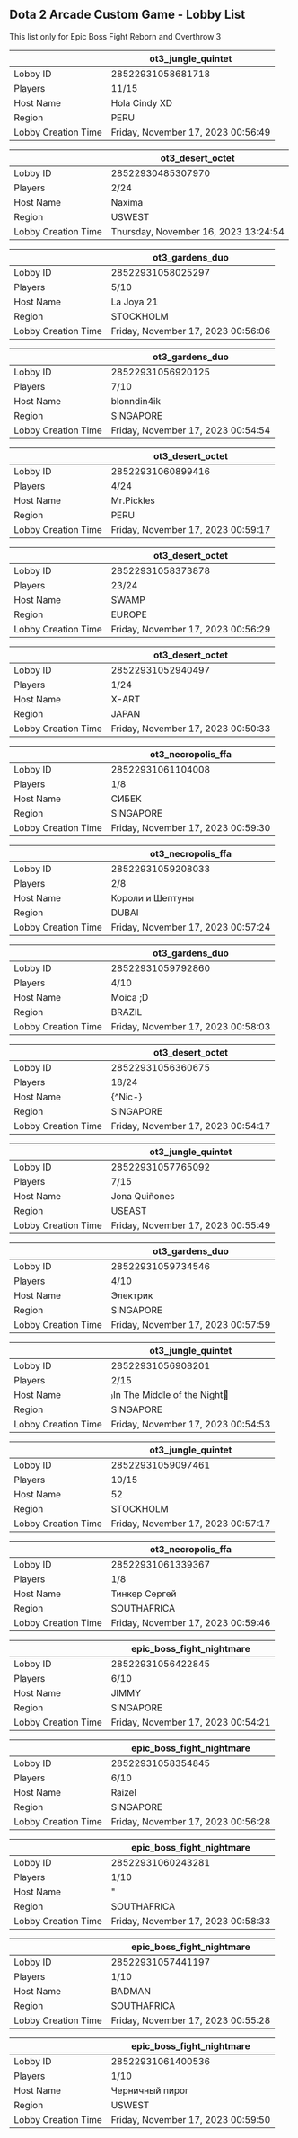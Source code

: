 ## Dota 2 Arcade Custom Game - Lobby List

This list only for Epic Boss Fight Reborn and Overthrow 3

|  | ot3_jungle_quintet |
| ------ | ------ |
| Lobby ID | 28522931058681718 |
| Players | 11/15 |
| Host Name | Hola Cindy XD |
| Region | PERU |
| Lobby Creation Time | Friday, November 17, 2023 00:56:49 |


|  | ot3_desert_octet |
| ------ | ------ |
| Lobby ID | 28522930485307970 |
| Players | 2/24 |
| Host Name | Naxima |
| Region | USWEST |
| Lobby Creation Time | Thursday, November 16, 2023 13:24:54 |


|  | ot3_gardens_duo |
| ------ | ------ |
| Lobby ID | 28522931058025297 |
| Players | 5/10 |
| Host Name | La Joya 21 |
| Region | STOCKHOLM |
| Lobby Creation Time | Friday, November 17, 2023 00:56:06 |


|  | ot3_gardens_duo |
| ------ | ------ |
| Lobby ID | 28522931056920125 |
| Players | 7/10 |
| Host Name | blonndin4ik |
| Region | SINGAPORE |
| Lobby Creation Time | Friday, November 17, 2023 00:54:54 |


|  | ot3_desert_octet |
| ------ | ------ |
| Lobby ID | 28522931060899416 |
| Players | 4/24 |
| Host Name | Mr.Pickles |
| Region | PERU |
| Lobby Creation Time | Friday, November 17, 2023 00:59:17 |


|  | ot3_desert_octet |
| ------ | ------ |
| Lobby ID | 28522931058373878 |
| Players | 23/24 |
| Host Name | SWAMP |
| Region | EUROPE |
| Lobby Creation Time | Friday, November 17, 2023 00:56:29 |


|  | ot3_desert_octet |
| ------ | ------ |
| Lobby ID | 28522931052940497 |
| Players | 1/24 |
| Host Name | X-ART |
| Region | JAPAN |
| Lobby Creation Time | Friday, November 17, 2023 00:50:33 |


|  | ot3_necropolis_ffa |
| ------ | ------ |
| Lobby ID | 28522931061104008 |
| Players | 1/8 |
| Host Name | СИБЕК |
| Region | SINGAPORE |
| Lobby Creation Time | Friday, November 17, 2023 00:59:30 |


|  | ot3_necropolis_ffa |
| ------ | ------ |
| Lobby ID | 28522931059208033 |
| Players | 2/8 |
| Host Name | Короли и Шептуны |
| Region | DUBAI |
| Lobby Creation Time | Friday, November 17, 2023 00:57:24 |


|  | ot3_gardens_duo |
| ------ | ------ |
| Lobby ID | 28522931059792860 |
| Players | 4/10 |
| Host Name | Moica ;D |
| Region | BRAZIL |
| Lobby Creation Time | Friday, November 17, 2023 00:58:03 |


|  | ot3_desert_octet |
| ------ | ------ |
| Lobby ID | 28522931056360675 |
| Players | 18/24 |
| Host Name | {^Nic-} |
| Region | SINGAPORE |
| Lobby Creation Time | Friday, November 17, 2023 00:54:17 |


|  | ot3_jungle_quintet |
| ------ | ------ |
| Lobby ID | 28522931057765092 |
| Players | 7/15 |
| Host Name | Jona Quiñones |
| Region | USEAST |
| Lobby Creation Time | Friday, November 17, 2023 00:55:49 |


|  | ot3_gardens_duo |
| ------ | ------ |
| Lobby ID | 28522931059734546 |
| Players | 4/10 |
| Host Name | Электрик |
| Region | SINGAPORE |
| Lobby Creation Time | Friday, November 17, 2023 00:57:59 |


|  | ot3_jungle_quintet |
| ------ | ------ |
| Lobby ID | 28522931056908201 |
| Players | 2/15 |
| Host Name | In The Middle of the Night |
| Region | SINGAPORE |
| Lobby Creation Time | Friday, November 17, 2023 00:54:53 |


|  | ot3_jungle_quintet |
| ------ | ------ |
| Lobby ID | 28522931059097461 |
| Players | 10/15 |
| Host Name | 52 |
| Region | STOCKHOLM |
| Lobby Creation Time | Friday, November 17, 2023 00:57:17 |


|  | ot3_necropolis_ffa |
| ------ | ------ |
| Lobby ID | 28522931061339367 |
| Players | 1/8 |
| Host Name | Тинкер Сергей |
| Region | SOUTHAFRICA |
| Lobby Creation Time | Friday, November 17, 2023 00:59:46 |


|  | epic_boss_fight_nightmare |
| ------ | ------ |
| Lobby ID | 28522931056422845 |
| Players | 6/10 |
| Host Name | JIMMY |
| Region | SINGAPORE |
| Lobby Creation Time | Friday, November 17, 2023 00:54:21 |


|  | epic_boss_fight_nightmare |
| ------ | ------ |
| Lobby ID | 28522931058354845 |
| Players | 6/10 |
| Host Name | Raizel |
| Region | SINGAPORE |
| Lobby Creation Time | Friday, November 17, 2023 00:56:28 |


|  | epic_boss_fight_nightmare |
| ------ | ------ |
| Lobby ID | 28522931060243281 |
| Players | 1/10 |
| Host Name | " |
| Region | SOUTHAFRICA |
| Lobby Creation Time | Friday, November 17, 2023 00:58:33 |


|  | epic_boss_fight_nightmare |
| ------ | ------ |
| Lobby ID | 28522931057441197 |
| Players | 1/10 |
| Host Name | BADMAN |
| Region | SOUTHAFRICA |
| Lobby Creation Time | Friday, November 17, 2023 00:55:28 |


|  | epic_boss_fight_nightmare |
| ------ | ------ |
| Lobby ID | 28522931061400536 |
| Players | 1/10 |
| Host Name | Черничный пирог |
| Region | USWEST |
| Lobby Creation Time | Friday, November 17, 2023 00:59:50 |


